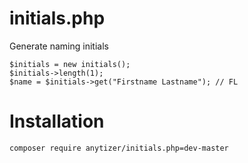 # initials.php
Generate naming initials

    $initials = new initials();
	$initials->length(1);
    $name = $initials->get("Firstname Lastname"); // FL


# Installation

    composer require anytizer/initials.php=dev-master

